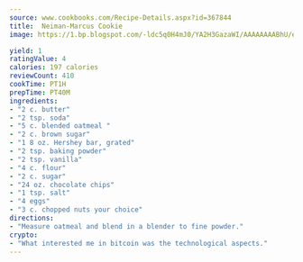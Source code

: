 ```yaml
---
source: www.cookbooks.com/Recipe-Details.aspx?id=367844
title:  Neiman-Marcus Cookie 
image: https://1.bp.blogspot.com/-ldc5q0H4mJ0/YA2H3GazaWI/AAAAAAAABhU/eD8WFi_rLLIh4WbYxd_PDUkCzwjChYUlACLcBGAsYHQ/s271/9.png

yield: 1
ratingValue: 4
calories: 197 calories
reviewCount: 410
cookTime: PT1H
prepTime: PT40M
ingredients:
- "2 c. butter"
- "2 tsp. soda"
- "5 c. blended oatmeal "
- "2 c. brown sugar"
- "1 8 oz. Hershey bar, grated"
- "2 tsp. baking powder"
- "2 tsp. vanilla"
- "4 c. flour"
- "2 c. sugar"
- "24 oz. chocolate chips"
- "1 tsp. salt"
- "4 eggs"
- "3 c. chopped nuts your choice"
directions:
- "Measure oatmeal and blend in a blender to fine powder."
crypto:
- "What interested me in bitcoin was the technological aspects."
---
```

